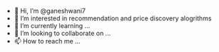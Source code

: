- 👋 Hi, I’m @ganeshwani7
- 👀 I’m interested in recommendation and price discovery alogrithms
- 🌱 I’m currently learning ...
- 💞️ I’m looking to collaborate on ...
- 📫 How to reach me ...

<!---
ganeshwani7/ganeshwani7 is a ✨ special ✨ repository because its `README.md` (this file) appears on your GitHub profile.
You can click the Preview link to take a look at your changes.
--->
